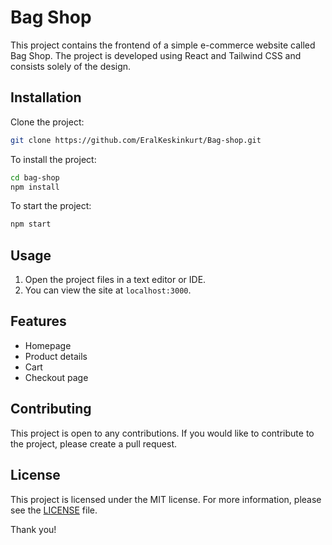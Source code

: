 # Bag Shop

This project contains the frontend of a simple e-commerce website called Bag Shop. The project is developed using React and Tailwind CSS and consists solely of the design.

## Installation

Clone the project:

```bash
git clone https://github.com/EralKeskinkurt/Bag-shop.git
```

To install the project:

```bash
cd bag-shop
npm install
```

To start the project:

```bash
npm start
```

## Usage

1. Open the project files in a text editor or IDE.
2. You can view the site at `localhost:3000`.

## Features

- Homepage
- Product details
- Cart
- Checkout page

## Contributing

This project is open to any contributions. If you would like to contribute to the project, please create a pull request.

## License

This project is licensed under the MIT license. For more information, please see the [LICENSE](LICENSE) file.

Thank you!
